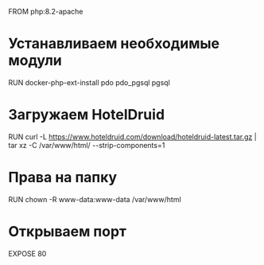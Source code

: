 FROM php:8.2-apache

# Устанавливаем необходимые модули
RUN docker-php-ext-install pdo pdo_pgsql pgsql

# Загружаем HotelDruid
RUN curl -L https://www.hoteldruid.com/download/hoteldruid-latest.tar.gz | tar xz -C /var/www/html/ --strip-components=1

# Права на папку
RUN chown -R www-data:www-data /var/www/html

# Открываем порт
EXPOSE 80
